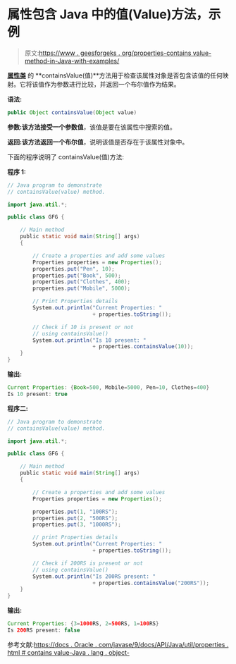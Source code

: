 # 属性包含 Java 中的值(Value)方法，示例

> 原文:[https://www . geesforgeks . org/properties-contains value-method-in-Java-with-examples/](https://www.geeksforgeeks.org/properties-containsvaluevalue-method-in-java-with-examples/)

**[属性类](https://www.geeksforgeeks.org/java-util-properties-class-java/)** 的 **containsValue(值)**方法用于检查该属性对象是否包含该值的任何映射。它将该值作为参数进行比较，并返回一个布尔值作为结果。

**语法:**

```java
public Object containsValue(Object value)
```

**参数:**该方法接受一个参数**值**，该值是要在该属性中搜索的值。

**返回:**该方法返回一个**布尔值**，说明该值是否存在于该属性对象中。

下面的程序说明了 containsValue(值)方法:

**程序 1:**

```java
// Java program to demonstrate
// containsValue(value) method.

import java.util.*;

public class GFG {

    // Main method
    public static void main(String[] args)
    {

        // Create a properties and add some values
        Properties properties = new Properties();
        properties.put("Pen", 10);
        properties.put("Book", 500);
        properties.put("Clothes", 400);
        properties.put("Mobile", 5000);

        // Print Properties details
        System.out.println("Current Properties: "
                           + properties.toString());

        // Check if 10 is present or not
        // using containsValue()
        System.out.println("Is 10 present: "
                           + properties.containsValue(10));
    }
}
```

**输出:**

```java
Current Properties: {Book=500, Mobile=5000, Pen=10, Clothes=400}
Is 10 present: true

```

**程序二:**

```java
// Java program to demonstrate
// containsValue(value) method.

import java.util.*;

public class GFG {

    // Main method
    public static void main(String[] args)
    {

        // Create a properties and add some values
        Properties properties = new Properties();

        properties.put(1, "100RS");
        properties.put(2, "500RS");
        properties.put(3, "1000RS");

        // print Properties details
        System.out.println("Current Properties: "
                           + properties.toString());

        // Check if 200RS is present or not
        // using containsValue()
        System.out.println("Is 200RS present: "
                           + properties.containsValue("200RS"));
    }
}
```

**输出:**

```java
Current Properties: {3=1000RS, 2=500RS, 1=100RS}
Is 200RS present: false

```

参考文献:[https://docs . Oracle . com/javase/9/docs/API/Java/util/properties . html # contains value-Java . lang . object-](https://docs.oracle.com/javase/9/docs/api/java/util/Properties.html#containsValue-java.lang.Object-)